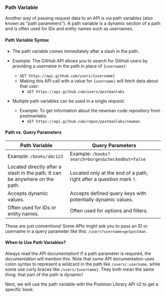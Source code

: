 ### __Path Variable__

Another way of passing request data to an API is via path variables (also known as "path parameters"). A path variable is a dynamic section of a path and is often used for IDs and entity names such as usernames.

#### __Path Variable Syntax__

- The path variable comes immediately after a slash in the path.
- Example: The GitHub API allows you to search for GitHub users by providing a username in the path in place of `{username}`:
  - `GET https://api.github.com/users/{username}`
  - Making this API call with a value for `{username}` will fetch data about that user:
    - `GET https://api.github.com/users/postmanlabs`

- Multiple path variables can be used in a single request:
  - Example: To get information about the newman code repository from postmanlabs:
    - `GET https://api.github.com/repos/postmanlabs/newman`

#### __Path vs. Query Parameters__

| Path Variable | Query Parameters |
|---------------|------------------|
| Example: `/books/abc123` | Example: `/books?search=borges&checkedOut=false` |
| Located directly after a slash in the path. It can be anywhere on the path. | Located only at the end of a path, right after a question mark `?`. |
| Accepts dynamic values. | Accepts defined query keys with potentially dynamic values. |
| Often used for IDs or entity names. | Often used for options and filters. |

These are just conventions! Some APIs might ask you to pass an ID or username in a query parameter like this: `/users?username=getpostman`.

#### __When to Use Path Variables?__

Always read the API documentation! If a path parameter is required, the documentation will mention this. Note that some API documentation uses colon syntax to represent a wildcard in the path like `/users/:username`, while some use curly braces like `/users/{username}`. They both mean the same thing: that part of the path is dynamic!

Next, we will use the path variable with the Postman Library API v2 to get a specific book.